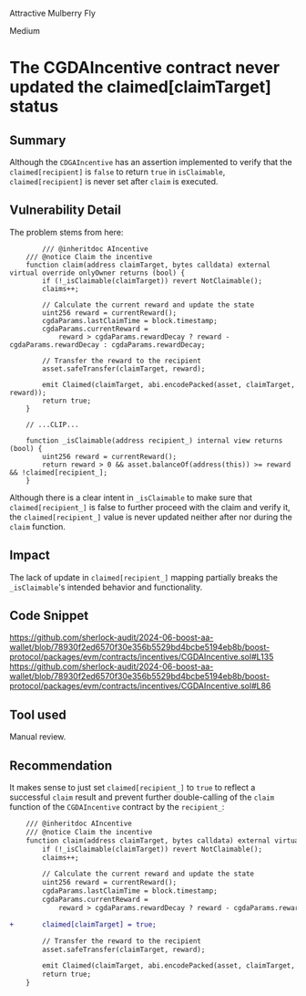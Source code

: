 Attractive Mulberry Fly

Medium

# The CGDAIncentive contract never updated the claimed[claimTarget] status

## Summary
Although the `CDGAIncentive` has an assertion implemented to verify that the `claimed[recipient]` is `false` to return `true` in `isClaimable`, `claimed[recipient]` is never set after `claim` is executed.

## Vulnerability Detail
The problem stems from here:
```solidity
        /// @inheritdoc AIncentive
    /// @notice Claim the incentive
    function claim(address claimTarget, bytes calldata) external virtual override onlyOwner returns (bool) {
        if (!_isClaimable(claimTarget)) revert NotClaimable();
        claims++;

        // Calculate the current reward and update the state
        uint256 reward = currentReward();
        cgdaParams.lastClaimTime = block.timestamp;
        cgdaParams.currentReward =
            reward > cgdaParams.rewardDecay ? reward - cgdaParams.rewardDecay : cgdaParams.rewardDecay;

        // Transfer the reward to the recipient
        asset.safeTransfer(claimTarget, reward);

        emit Claimed(claimTarget, abi.encodePacked(asset, claimTarget, reward));
        return true;
    }
    
    // ...CLIP...

    function _isClaimable(address recipient_) internal view returns (bool) {
        uint256 reward = currentReward();
        return reward > 0 && asset.balanceOf(address(this)) >= reward && !claimed[recipient_];
    }
```

Although there is a clear intent in `_isClaimable` to make sure that `claimed[recipient_]` is false to further proceed with the claim and verify it, the `claimed[recipient_]` value is never updated neither after nor during the `claim` function.

## Impact
The lack of update in `claimed[recipient_]` mapping partially breaks the `_isClaimable`'s intended behavior and functionality.

## Code Snippet
https://github.com/sherlock-audit/2024-06-boost-aa-wallet/blob/78930f2ed6570f30e356b5529bd4bcbe5194eb8b/boost-protocol/packages/evm/contracts/incentives/CGDAIncentive.sol#L135
https://github.com/sherlock-audit/2024-06-boost-aa-wallet/blob/78930f2ed6570f30e356b5529bd4bcbe5194eb8b/boost-protocol/packages/evm/contracts/incentives/CGDAIncentive.sol#L86

## Tool used
Manual review.

## Recommendation
It makes sense to just set `claimed[recipient_]` to `true` to reflect a successful `claim` result and prevent further double-calling of the `claim` function of the `CGDAIncentive` contract by the `recipient_`:
```diff
    /// @inheritdoc AIncentive
    /// @notice Claim the incentive
    function claim(address claimTarget, bytes calldata) external virtual override onlyOwner returns (bool) {
        if (!_isClaimable(claimTarget)) revert NotClaimable();
        claims++;

        // Calculate the current reward and update the state
        uint256 reward = currentReward();
        cgdaParams.lastClaimTime = block.timestamp;
        cgdaParams.currentReward =
            reward > cgdaParams.rewardDecay ? reward - cgdaParams.rewardDecay : cgdaParams.rewardDecay;

+       claimed[claimTarget] = true;

        // Transfer the reward to the recipient
        asset.safeTransfer(claimTarget, reward);

        emit Claimed(claimTarget, abi.encodePacked(asset, claimTarget, reward));
        return true;
    }
```